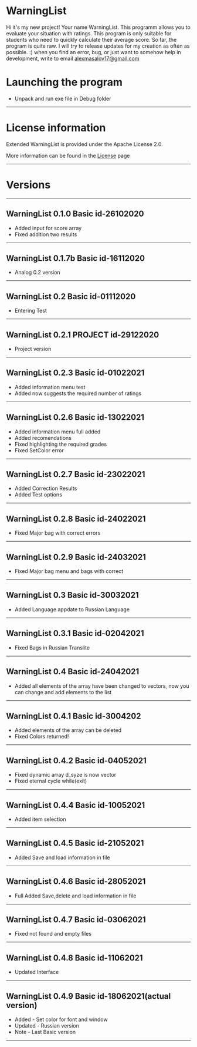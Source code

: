 # WarningList

Hi it's my new project! Your name WarningList. 
This programm allows you to evaluate your situation with ratings. 
This program is only suitable for students who need to quickly calculate their average score. So far, the program is quite raw. 
I will try to release updates for my creation as often as possible. :)
when you find an error, bug, or just want to somehow help in development, write to email <alexmasalov17@gmail.com>

# Launching the program

* Unpack and run exe file in Debug folder 

-------------------------------
# License information
Extended WarningList is provided under the Apache License 2.0.

More information can be found in the [License](https://github.com/AMProgramms/WarningList/blob/master/license.md) page

-------------------------------
# Versions
----------------------------------
WarningList 0.1.0 Basic id-26102020
----------------------------------
* Added input for score array
* Fixed addition two results 
----------------------------------
WarningList 0.1.7b Basic id-16112020
----------------------------------
* Analog 0.2 version
----------------------------------
WarningList 0.2 Basic id-01112020
----------------------------------
* Entering Test
----------------------------------
WarningList 0.2.1 PROJECT id-29122020
----------------------------------
* Project version
----------------------------------
WarningList 0.2.3 Basic id-01022021
----------------------------------
* Added information menu test
* Added now suggests the required number of ratings 
----------------------------------
WarningList 0.2.6 Basic id-13022021
----------------------------------
* Added information menu full added
* Added recomendations
* Fixed highlighting the required grades
* Fixed SetColor error 
----------------------------------
WarningList 0.2.7 Basic id-23022021
----------------------------------
* Added Correction Results
* Added Test options
----------------------------------
WarningList 0.2.8 Basic id-24022021
----------------------------------
* Fixed Major bag with correct errors 
----------------------------------
WarningList 0.2.9 Basic id-24032021
----------------------------------
* Fixed Major bag menu and bags with correct
----------------------------------
WarningList 0.3 Basic id-30032021
----------------------------------
* Added Language appdate to Russian Language
----------------------------------
WarningList 0.3.1 Basic id-02042021
----------------------------------
* Fixed Bags in Russian Translite
----------------------------------
WarningList 0.4 Basic id-24042021
----------------------------------
* Added all elements of the array have been changed to vectors, 
now you can change and add elements to the list 
----------------------------------
WarningList 0.4.1 Basic id-3004202
----------------------------------
* Added elements of the array can be deleted
* Fixed Colors returned!
----------------------------------
WarningList 0.4.2 Basic id-04052021
-----------------------------------
* Fixed dynamic array d_syze is now vector
* Fixed eternal cycle while(exit)
-----------------------------------
WarningList 0.4.4 Basic id-10052021
-----------------------------------
* Added item selection
-----------------------------------
WarningList 0.4.5 Basic id-21052021
-----------------------------------
* Added Save and load information in file
-----------------------------------
WarningList 0.4.6 Basic id-28052021
-----------------------------------
* Full Added Save,delete and load information in file
-----------------------------------
WarningList 0.4.7 Basic id-03062021
-----------------------------------
* Fixed not found and empty files 
-----------------------------------
WarningList 0.4.8 Basic id-11062021
-----------------------------------
* Updated Interface 
-----------------------------------
WarningList 0.4.9 Basic id-18062021(actual version)
-----------------------------------
* Added - Set color for font and window
* Updated - Russian version
* Note - Last Basic version
-----------------------------------

